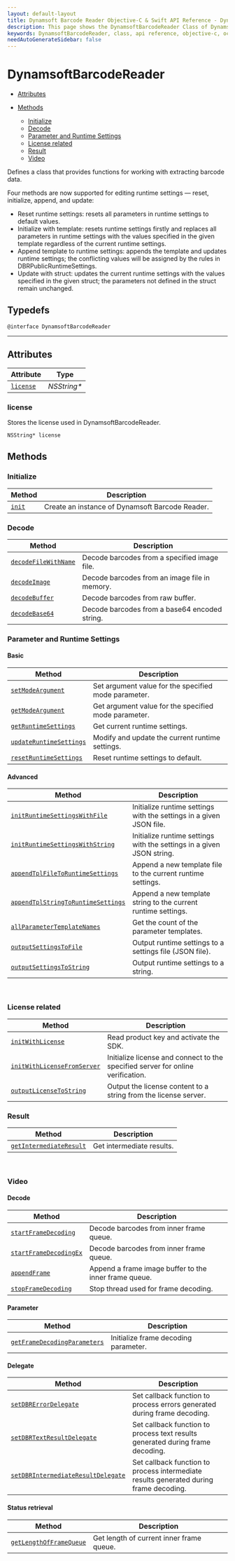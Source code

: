 ```yaml
---
layout: default-layout
title: Dynamsoft Barcode Reader Objective-C & Swift API Reference - DynamsoftBarcodeReader Class
description: This page shows the DynamsoftBarcodeReader Class of Dynamsoft Barcode Reader for iOS SDK.
keywords: DynamsoftBarcodeReader, class, api reference, objective-c, oc, swift
needAutoGenerateSidebar: false
---
```



# DynamsoftBarcodeReader

- [Attributes](#attributes)
- [Methods](#methods)

  - [Initialize](#initialize)
  - [Decode](#decode)
  - [Parameter and Runtime Settings](#parameter-and-runtime-settings)
  - [License related](#license-related)
  - [Result](#result)
  - [Video](#video)

Defines a class that provides functions for working with extracting barcode data. 

Four methods are now supported for editing runtime settings — reset, initialize, append, and update:

- Reset runtime settings: resets all parameters in runtime settings to default values.
- Initialize with template: resets runtime settings firstly and replaces all parameters in runtime settings with the values specified in the given template regardless of the current runtime settings.
- Append template to runtime settings: appends the template and updates runtime settings; the conflicting values will be assigned by the rules in DBRPublicRuntimeSettings.
- Update with struct: updates the current runtime settings with the values specified in the given struct; the parameters not defined in the struct remain unchanged.

## Typedefs

```objc
@interface DynamsoftBarcodeReader
```  
  
---
  

## Attributes 
  
| Attribute | Type |
|---------- | ---- |
| [`license`](#license) | *NSString\** |


### license

Stores the license used in DynamsoftBarcodeReader.

```objc
NSString* license
```

## Methods

### Initialize
  
  | Method               | Description |
  |----------------------|-------------|
  | [`init`](../api/initialize.md#init) | Create an instance of Dynamsoft Barcode Reader. |


### Decode

  | Method               | Description |
  |----------------------|-------------|
  | [`decodeFileWithName`](../api/decode.md#decodefilewithname) | Decode barcodes from a specified image file. |
  | [`decodeImage`](../api/decode.md#decodeimage) | Decode barcodes from an image file in memory. |
  | [`decodeBuffer`](../api/decode.md#decodebuffer) | Decode barcodes from raw buffer. |
  | [`decodeBase64`](../api/decode.md#decodebase64) | Decode barcodes from a base64 encoded string. |


### Parameter and Runtime Settings

#### Basic
  
  | Method               | Description |
  |----------------------|-------------|
  | [`setModeArgument`](../api/parameter-and-runtime-settings-basic.md#setmodeargument) | Set argument value for the specified mode parameter. |
  | [`getModeArgument`](../api/parameter-and-runtime-settings-basic.md#getmodeargument) | Get argument value for the specified mode parameter. |
  | [`getRuntimeSettings`](../api/parameter-and-runtime-settings-basic.md#getruntimesettings) | Get current runtime settings. |
  | [`updateRuntimeSettings`](../api/parameter-and-runtime-settings-basic.md#updateruntimesettings) | Modify and update the current runtime settings. |
  | [`resetRuntimeSettings`](../api/parameter-and-runtime-settings-basic.md#resetruntimesettings) | Reset runtime settings to default. |

#### Advanced
  
  | Method               | Description |
  |----------------------|-------------|
  | [`initRuntimeSettingsWithFile`](../api/parameter-and-runtime-settings-advanced.md#initruntimesettingswithfile) | Initialize runtime settings with the settings in a given JSON file. |
  | [`initRuntimeSettingsWithString`](../api/parameter-and-runtime-settings-advanced.md#initruntimesettingswithstring) | Initialize runtime settings with the settings in a given JSON string. |
  | [`appendTplFileToRuntimeSettings`](../api/parameter-and-runtime-settings-advanced.md#appendtplfiletoruntimesettings) | Append a new template file to the current runtime settings. |
  | [`appendTplStringToRuntimeSettings`](../api/parameter-and-runtime-settings-advanced.md#appendtplstringtoruntimesettings) | Append a new template string to the current runtime settings. |
  | [`allParameterTemplateNames`](../api/parameter-and-runtime-settings-advanced.md#allparametertemplatenames) | Get the count of the parameter templates. |
  | [`outputSettingsToFile`](../api/parameter-and-runtime-settings-advanced.md#outputsettingstofile) | Output runtime settings to a settings file (JSON file). |
  | [`outputSettingsToString`](../api/parameter-and-runtime-settings-advanced.md#outputsettingstostring) | Output runtime settings to a string. |


&nbsp; 


### License related
   
  | Method               | Description |
  |----------------------|-------------|
  | [`initWithLicense`](../api/license.md#initwithlicense) | Read product key and activate the SDK. |
  | [`initWithLicenseFromServer`](../api/license.md#initwithlicensefromserver) | Initialize license and connect to the specified server for online verification. |
  | [`outputLicenseToString`](../api/license.md#outputlicensetostring) | Output the license content to a string from the license server. |


### Result
   
  | Method               | Description |
  |----------------------|-------------|
  | [`getIntermediateResult`](../api/result.md#getintermediateresult) | Get intermediate results. |


&nbsp; 


### Video

#### Decode
   
  | Method               | Description |
  |----------------------|-------------|
  | [`startFrameDecoding`](../api/video.md#startframedecoding) | Decode barcodes from inner frame queue. |
  | [`startFrameDecodingEx`](../api/video.md#startframedecodingex) | Decode barcodes from inner frame queue. |
  | [`appendFrame`](../api/video.md#appendframe) | Append a frame image buffer to the inner frame queue. |
  | [`stopFrameDecoding`](../api/video.md#stopframedecoding) | Stop thread used for frame decoding. |

#### Parameter
   
  | Method               | Description |
  |----------------------|-------------|
  | [`getFrameDecodingParameters`](../api/video.md#getframedecodingparameters) | Initialize frame decoding parameter. |

#### Delegate
   
  | Method               | Description |
  |----------------------|-------------|
  | [`setDBRErrorDelegate`](../api/video.md#setdbrerrordelegate) | Set callback function to process errors generated during frame decoding. |
  | [`setDBRTextResultDelegate`](../api/video.md#setdbrtextresultdelegate) | Set callback function to process text results generated during frame decoding. |
  | [`setDBRIntermediateResultDelegate`](../api/video.md#setdbrintermediateresultdelegate) | Set callback function to process intermediate results generated during frame decoding. |

#### Status retrieval
   
  | Method               | Description |
  |----------------------|-------------|
  | [`getLengthOfFrameQueue`](../api/video.md#getlengthofframequeue) | Get length of current inner frame queue. |
  

&nbsp; 